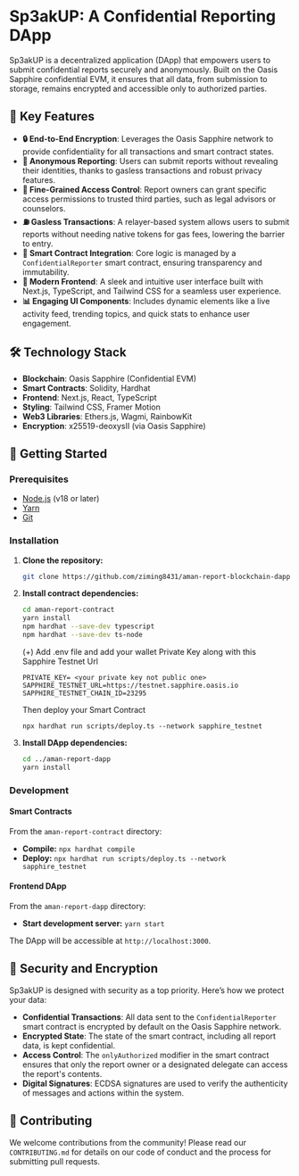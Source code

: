 # Sp3akUP: A Confidential Reporting DApp

Sp3akUP is a decentralized application (DApp) that empowers users to submit confidential reports securely and anonymously. Built on the Oasis Sapphire confidential EVM, it ensures that all data, from submission to storage, remains encrypted and accessible only to authorized parties.

## 🌟 Key Features

- **🔒 End-to-End Encryption**: Leverages the Oasis Sapphire network to provide confidentiality for all transactions and smart contract states.
- **🤫 Anonymous Reporting**: Users can submit reports without revealing their identities, thanks to gasless transactions and robust privacy features.
- **🔐 Fine-Grained Access Control**: Report owners can grant specific access permissions to trusted third parties, such as legal advisors or counselors.
- **⛽ Gasless Transactions**: A relayer-based system allows users to submit reports without needing native tokens for gas fees, lowering the barrier to entry.
- **🔗 Smart Contract Integration**: Core logic is managed by a `ConfidentialReporter` smart contract, ensuring transparency and immutability.
- **🎨 Modern Frontend**: A sleek and intuitive user interface built with Next.js, TypeScript, and Tailwind CSS for a seamless user experience.
- **📊 Engaging UI Components**: Includes dynamic elements like a live activity feed, trending topics, and quick stats to enhance user engagement.

## 🛠️ Technology Stack

- **Blockchain**: Oasis Sapphire (Confidential EVM)
- **Smart Contracts**: Solidity, Hardhat
- **Frontend**: Next.js, React, TypeScript
- **Styling**: Tailwind CSS, Framer Motion
- **Web3 Libraries**: Ethers.js, Wagmi, RainbowKit
- **Encryption**: x25519-deoxysII (via Oasis Sapphire)

## 🚀 Getting Started

### Prerequisites

- [Node.js](https://nodejs.org/) (v18 or later)
- [Yarn](https://yarnpkg.com/)
- [Git](https://git-scm.com/)

### Installation

1.  **Clone the repository:**
    ```bash
    git clone https://github.com/ziming8431/aman-report-blockchain-dapp.git
    ```

2.  **Install contract dependencies:**
    ```bash
    cd aman-report-contract
    yarn install
    npm hardhat --save-dev typescript
    npm hardhat --save-dev ts-node
    ```
    (+) Add .env file and add your wallet Private Key along with this Sapphire Testnet Url
    ```
    PRIVATE_KEY= <your private key not public one>
    SAPPHIRE_TESTNET_URL=https://testnet.sapphire.oasis.io
    SAPPHIRE_TESTNET_CHAIN_ID=23295
    ```
    Then deploy your Smart Contract
    ```
    npx hardhat run scripts/deploy.ts --network sapphire_testnet
    ```

4.  **Install DApp dependencies:**
    ```bash
    cd ../aman-report-dapp
    yarn install
    ```

### Development

#### Smart Contracts

From the `aman-report-contract` directory:

- **Compile:** `npx hardhat compile`
- **Deploy:** `npx hardhat run scripts/deploy.ts --network sapphire_testnet`

#### Frontend DApp

From the `aman-report-dapp` directory:

- **Start development server:** `yarn start`

The DApp will be accessible at `http://localhost:3000`.

## 🔐 Security and Encryption

Sp3akUP is designed with security as a top priority. Here’s how we protect your data:

- **Confidential Transactions**: All data sent to the `ConfidentialReporter` smart contract is encrypted by default on the Oasis Sapphire network.
- **Encrypted State**: The state of the smart contract, including all report data, is kept confidential.
- **Access Control**: The `onlyAuthorized` modifier in the smart contract ensures that only the report owner or a designated delegate can access the report's contents.
- **Digital Signatures**: ECDSA signatures are used to verify the authenticity of messages and actions within the system.

## 🤝 Contributing

We welcome contributions from the community! Please read our `CONTRIBUTING.md` for details on our code of conduct and the process for submitting pull requests.

